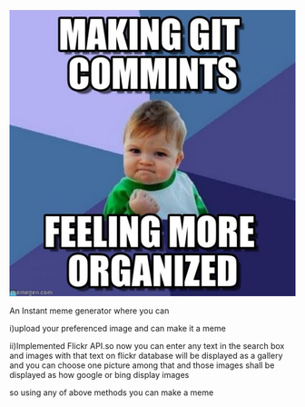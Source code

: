 ![image](https://github.com/nikhilponnuru/Instant-meme/blob/master/images/1.jpg)


An Instant meme generator where you can


i)upload your preferenced image and can make it a meme



ii)Implemented Flickr API.so now you can enter any text in the search box and images with that text on flickr database will be displayed as a gallery and you can choose one picture among that and those images shall be displayed as how google or bing display images 
   
   so using any of above methods you can make a meme

